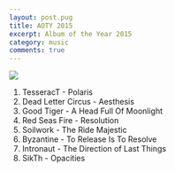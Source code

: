 ```yaml
---
layout: post.pug
title: AOTY 2015
excerpt: Album of the Year 2015
category: music
comments: true
---
```


<a href="https://static.mwild.me/images/aoty-2015_web.jpg" target="_blank"><img src="https://static.mwild.me/images/aoty-2015_web.jpg"></a>


1. TesseracT - Polaris
2. Dead Letter Circus - Aesthesis
3. Good Tiger - A Head Full Of Moonlight
4. Red Seas Fire - Resolution
5. Soilwork - The Ride Majestic
6. Byzantine - To Release Is To Resolve
7. Intronaut - The Direction of Last Things
8. SikTh - Opacities


